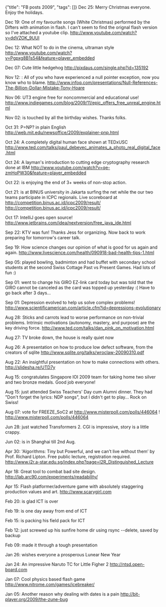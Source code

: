{"title": "FB posts 2009", "tags": []}
Dec 25: Merry Christmas everyone. Enjoy the holidays.

Dec 19: One of my favourite songs (White Christmas) performed by the Difters with animation in flash. I can't seem to find the orignal flash version so I've attached a youtube clip.
http://www.youtube.com/watch?v=ddVZOK_9UUI

Dec 12: What NOT to do in the cinema, ultraman style
http://www.youtube.com/watch?v=Pgpxg8B1s54&feature=player_embedded

Dec 07: Cute little hedgehog
http://pixdaus.com/single.php?id=135192

Nov 12: : All of you who have experienced a null pointer exception, now you know who to blame.
http://www.infoq.com/presentations/Null-References-The-Billion-Dollar-Mistake-Tony-Hoare

Nov 06: UT3 engine free for noncommercial and educational use!
http://www.indiegames.com/blog/2009/11/epic_offers_free_unreal_engine.html

Nov 02: is touched by all  the birthday wishes. Thanks folks.

Oct 31: P=NP? in plain English
http://web.mit.edu/newsoffice/2009/explainer-pnp.html

Oct 24: A completely digital human face shown at TEDxUSC
http://www.ted.com/talks/paul_debevec_animates_a_photo_real_digital_face.html

Oct 24: A layman's introduction to cutting edge cryptography research done at IBM
http://www.youtube.com/watch?v=qe-zmHoPW30&feature=player_embedded

Oct 22: is enjoying the end of 3+ weeks of non-stop action.

Oct 21: is at BINUS university in Jakarta surfing the net while the our two teams participate in ICPC regionals. Live scoreboard at http://competition.binus.ac.id/icpc2009/result/
http://competition.binus.ac.id/icpc2009/result/

Oct 17: IntelliJ goes open source!
http://www.jetbrains.com/idea/nextversion/free_java_ide.html

Sep 22: KTV was fun! Thanks Jess for organizing. Now back to work preparing for tomorrow's career talk.

Sep 19: How science changes our opinion of what is good for us again and again.
http://www.livescience.com/health/090918-bad-health-tips-1.html

Sep 05: played bowling, badminton and had buffet with secondary school students at the second Swiss Cottage Past vs Present Games. Had lots of fun :)

Sep 01: went to change his GIRO EZ-link card today but was told that the GIRO cannot be canceled as the card was topped up yesterday :( Have to go back after 3 days...

Sep 01: Depression evolved to help us solve complex problems!
http://www.scientificamerican.com/article.cfm?id=depressions-evolutionary

Aug 28: Sticks and carrots lead to worse performance on non-trivial problems. Intrinsic motivations (autonomy, mastery, and purpose) are the key driving force.
http://www.ted.com/talks/dan_pink_on_motivation.html

Aug 27: TV broke down, the house is really quiet now

Aug 26: A presentation on how to produce low defect software, from the creators of sqlite
http://www.sqlite.org/talks/wroclaw-20090310.pdf

Aug 22: An insightful presentation on how to make connections with others.
http://slidesha.re/UTD7y

Aug 15: congratulates Singapore IOI 2009 team for taking home two silver and two bronze medals. Good job everyone!

Aug 15: just attended Swiss Teachers' Day cum Alumni dinner. They had "Don't forget the lyrics: NDP songs", but I didn't get to play... Rock on Swiss!

Aug 07: vote for FREEZE_SoC2 at http://www.misterpoll.com/polls/446064 !
http://www.misterpoll.com/polls/446064

Jun 28: just watched Transformers 2. CGI is impressive, story is a little crappy.

Jun 02: is in Shanghai till 2nd Aug.

Apr 30: 'Algorithms: Tiny but Powerful, and we can’t live without them’ by Prof. Richard Lipton. Free public lecture, registration required.
http://www.i2r.a-star.edu.sg/index.php?page=I2R_Distinguished_Lecture

Apr 18: Great tool to combat bad site design.
http://lab.arc90.com/experiments/readability/

Apr 15: Flash platformer/adventure game with absolutely staggering production values and art.
http://www.scarygirl.com

Feb 20: is glad ICT is over

Feb 19: is one day away from end of ICT

Feb 15: is packing his field pack for ICT

Feb 12: just screwed up his sunfire home dir using rsync --delete, saved by backup

Feb 09: made it through a tough presentation

Jan 26: wishes everyone a prosperous Lunear New Year

Jan 24: An impressive Naruto TC for Little Figher 2
http://ntsd.open-board.com

Jan 07: Cool physics based flash game
http://www.nitrome.com/games/icebreaker/

Jan 05: Another reason why dealing with dates is a pain
http://bit-player.org/2009/the-zune-bug

